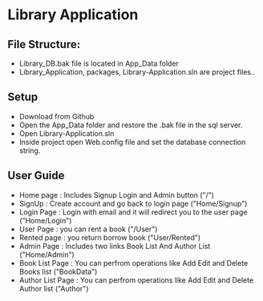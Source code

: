 # Library Application

## File Structure:
- Library_DB.bak file is located in App_Data folder 
- Library_Application, packages, Library-Application.sln are project files..

## Setup
- Download from Github
- Open the App_Data folder and restore the .bak file in the sql server.
- Open Library-Application.sln
- Inside project open Web.config file and set the database connection string.

## User Guide

- Home page : Includes Signup Login and Admin button ("/")
- SignUp :  Create account and go back to login page  ("Home/Signup")
- Login Page : Login with email and it will redirect you to the user page ("Home/Login")
- User Page :  you can rent a book ("/User")
- Rented page : you return borrow book ("User/Rented")
- Admin Page : Includes two links Book List And Author List ("Home/Admin")
- Book List Page  :  You can perfrom operations like Add Edit and Delete Books list ("BookData")
- Author List Page : You can perfrom operations like Add Edit and Delete Author list ("Author")

